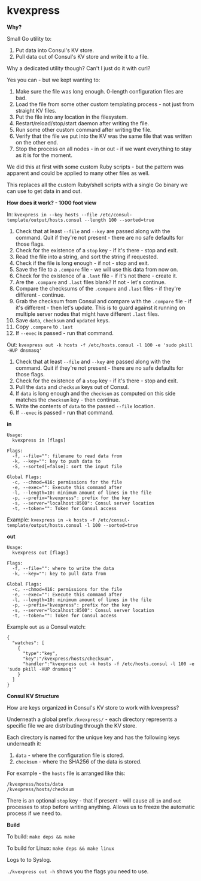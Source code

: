 kvexpress
===============

**Why?**

Small Go utility to:

1. Put data into Consul's KV store.
2. Pull data out of Consul's KV store and write it to a file.

Why a dedicated utility though? Can't I just do it with curl?

Yes you can - but we kept wanting to:

1. Make sure the file was long enough. 0-length configuration files are bad.
2. Load the file from some other custom templating process - not just from straight KV files.
3. Put the file into any location in the filesystem.
4. Restart/reload/stop/start daemon after writing the file.
5. Run some other custom command after writing the file.
6. Verify that the file we put into the KV was the same file that was written on the other end.
7. Stop the process on all nodes - in or out - if we want everything to stay as it is for the moment.

We did this at first with some custom Ruby scripts - but the pattern was apparent and could be applied to many other files as well.

This replaces all the custom Ruby/shell scripts with a single Go binary we can use to get data in and out.

**How does it work? - 1000 foot view**

In: `kvexpress in --key hosts --file /etc/consul-template/output/hosts.consul --length 100 --sorted=true`

1. Check that at least `--file` and `--key` are passed along with the command. Quit if they're not present - there are no safe defaults for those flags.
2. Check for the existence of a `stop` key - if it's there - stop and exit.
3. Read the file into a string, and sort the string if requested.
4. Check if the file is long enough - if not - stop and exit.
5. Save the file to a `.compare` file - we will use this data from now on.
6. Check for the existence of a `.last` file - if it's not there - create it.
7. Are the `.compare` and `.last` files blank? If not - let's continue.
8. Compare the checksums of the `.compare` and `.last` files - if they're different - continue.
9. Grab the checksum from Consul and compare with the `.compare` file - if it's different - then let's update. This is to guard against it running on multiple server nodes that might have different `.last` files.
10. Save `data`, `checksum` and `updated` keys.
11. Copy `.compare` to `.last`
12. If `--exec` is passed - run that command.

Out: `kvexpress out -k hosts -f /etc/hosts.consul -l 100 -e 'sudo pkill -HUP dnsmasq'`

1. Check that at least `--file` and `--key` are passed along with the command. Quit if they're not present - there are no safe defaults for those flags.
2. Check for the existence of a `stop` key - if it's there - stop and exit.
3. Pull the `data` and `checksum` keys out of Consul.
4. If `data` is long enough and the `checksum` as computed on this side matches the `checksum` key - then continue.
5. Write the contents of `data` to the passed `--file` location.
6. If `--exec` is passed - run that command.

**in**

```
Usage:
  kvexpress in [flags]

Flags:
  -f, --file="": filename to read data from
  -k, --key="": key to push data to
  -S, --sorted[=false]: sort the input file

Global Flags:
  -c, --chmod=416: permissions for the file
  -e, --exec="": Execute this command after
  -l, --length=10: minimum amount of lines in the file
  -p, --prefix="kvexpress": prefix for the key
  -s, --server="localhost:8500": Consul server location
  -t, --token="": Token for Consul access
```

Example: `kvexpress in -k hosts -f /etc/consul-template/output/hosts.consul -l 100 --sorted=true`

**out**

```
Usage:
  kvexpress out [flags]

Flags:
  -f, --file="": where to write the data
  -k, --key="": key to pull data from

Global Flags:
  -c, --chmod=416: permissions for the file
  -e, --exec="": Execute this command after
  -l, --length=10: minimum amount of lines in the file
  -p, --prefix="kvexpress": prefix for the key
  -s, --server="localhost:8500": Consul server location
  -t, --token="": Token for Consul access
```

Example `out` as a Consul watch:

```
{
  "watches": [
    {
      "type":"key",
      "key":"/kvexpress/hosts/checksum",
      "handler":"kvexpress out -k hosts -f /etc/hosts.consul -l 100 -e 'sudo pkill -HUP dnsmasq'"
    }
  ]
}
```

**Consul KV Structure**

How are keys organized in Consul's KV store to work with kvexpress?

Underneath a global prefix `/kvexpress/` - each directory represents a specific file we are distributing through the KV store.

Each directory is named for the unique key and has the following keys underneath it:

1. `data` - where the configuration file is stored.
2. `checksum` - where the SHA256 of the data is stored.

For example - the `hosts` file is arranged like this:

```
/kvexpress/hosts/data
/kvexpress/hosts/checksum
```

There is an optional `stop` key - that if present - will cause all `in` and `out` processes to stop before writing anything. Allows us to freeze the automatic process if we need to.

**Build**

To build: `make deps && make`

To build for Linux: `make deps && make linux`

Logs to to Syslog.

`./kvexpress out -h` shows you the flags you need to use.
